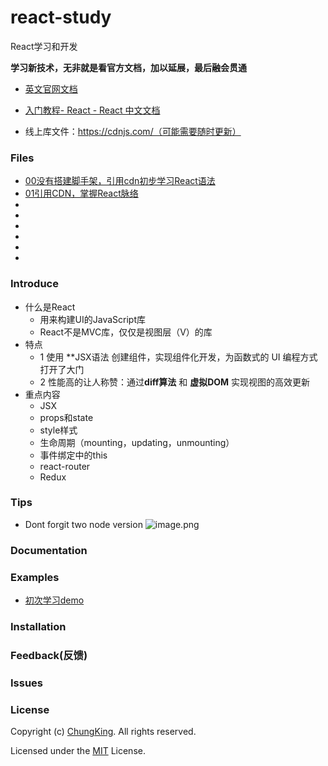 # react-study
React学习和开发

**学习新技术，无非就是看官方文档，加以延展，最后融会贯通**

* [英文官网文档](https://reactjs.org/docs/getting-started.html)

* [入门教程- React - React 中文文档](https://doc.react-china.org/tutorial/tutorial.html)

* 线上库文件：https://cdnjs.com/（可能需要随时更新）

### Files

* [00没有搭建脚手架，引用cdn初步学习React语法](./00demo)
* [01引用CDN，掌握React脉络](./01create-react-app)
* []()
* []()
* []()
* []()
* []()
* []()




### Introduce

* 什么是React
    * 用来构建UI的JavaScript库
    * React不是MVC库，仅仅是视图层（V）的库
* 特点
    * 1 使用 **JSX语法 创建组件，实现组件化开发，为函数式的 UI 编程方式打开了大门
    * 2 性能高的让人称赞：通过**diff算法** 和 **虚拟DOM** 实现视图的高效更新
* 重点内容
    * JSX
    * props和state
    * style样式
    * 生命周期（mounting，updating，unmounting）
    * 事件绑定中的this
    * react-router
    * Redux




### Tips
* Dont forgit two node version
![image.png](https://upload-images.jianshu.io/upload_images/4340772-d20250f463b92240.png?imageMogr2/auto-orient/strip%7CimageView2/2/w/1240)





### Documentation

### Examples

* [初次学习demo](./01demo)

### Installation

### Feedback(反馈)


### Issues

### License
Copyright (c) [ChungKing](https://github.com/HuangCongQing/react-study). All rights reserved.

Licensed under the [MIT](./LICENSE) License.